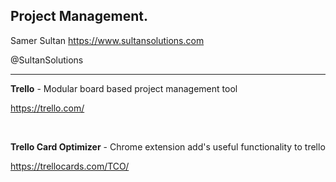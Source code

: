 ## Project Management.

Samer Sultan
https://www.sultansolutions.com

@SultanSolutions

---

**Trello** - Modular board based project management tool

https://trello.com/

&nbsp;
&nbsp;

**Trello Card Optimizer** - Chrome extension add's useful functionality to trello

https://trellocards.com/TCO/

&nbsp;
&nbsp;

